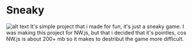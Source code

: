 # Sneaky
![alt text]([https://github.com/LustraGitZx/Sneaky/blob/358f5faf0ac2402df0c73e60e5628807e05e5b6c/Header.jpg])
It's simple project that i made for fun, it's just a sneaky game. I was making this project for NW.js, but that i decided that it's pointles, cos NW.js is about 200+ mb so it makes to destribut the game more difficult.
